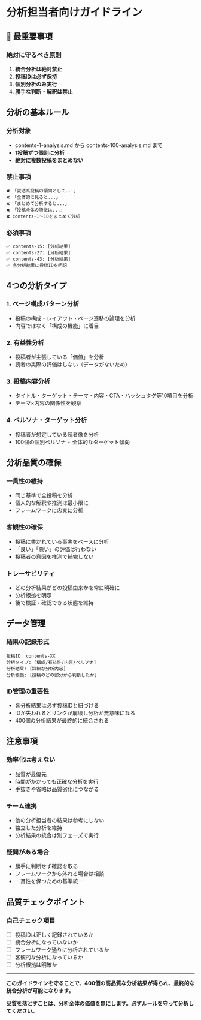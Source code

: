 # 分析担当者向けガイドライン

## 🚨 最重要事項

### **絶対に守るべき原則**
1. **統合分析は絶対禁止**
2. **投稿IDは必ず保持**
3. **個別分析のみ実行**
4. **勝手な判断・解釈は禁止**

## 分析の基本ルール

### **分析対象**
- contents-1-analysis.md から contents-100-analysis.md まで
- **1投稿ずつ個別に分析**
- **絶対に複数投稿をまとめない**

### **禁止事項**
```
❌ 「就活系投稿の傾向として...」
❌ 「全体的に見ると...」  
❌ 「まとめて分析すると...」
❌ 「投稿全体の特徴は...」
❌ contents-1〜10をまとめて分析
```

### **必須事項**
```
✅ contents-15: [分析結果]
✅ contents-27: [分析結果]  
✅ contents-43: [分析結果]
✅ 各分析結果に投稿IDを明記
```

## 4つの分析タイプ

### **1. ページ構成パターン分析**
- 投稿の構成・レイアウト・ページ遷移の論理を分析
- 内容ではなく「構成の機能」に着目

### **2. 有益性分析**
- 投稿者が主張している「価値」を分析
- 読者の実際の評価はしない（データがないため）

### **3. 投稿内容分析**
- タイトル・ターゲット・テーマ・内容・CTA・ハッシュタグ等10項目を分析
- テーマ×内容の関係性を観察

### **4. ペルソナ・ターゲット分析**
- 投稿者が想定している読者像を分析
- 100個の個別ペルソナ + 全体的なターゲット傾向

## 分析品質の確保

### **一貫性の維持**
- 同じ基準で全投稿を分析
- 個人的な解釈や推測は最小限に
- フレームワークに忠実に分析

### **客観性の確保**
- 投稿に書かれている事実をベースに分析
- 「良い」「悪い」の評価は行わない
- 投稿者の意図を推測で補完しない

### **トレーサビリティ**
- どの分析結果がどの投稿由来かを常に明確に
- 分析根拠を明示
- 後で検証・確認できる状態を維持

## データ管理

### **結果の記録形式**
```
投稿ID: contents-XX
分析タイプ: [構成/有益性/内容/ペルソナ]
分析結果: [詳細な分析内容]
分析根拠: [投稿のどの部分から判断したか]
```

### **ID管理の重要性**
- 各分析結果は必ず投稿IDと紐づける
- IDが失われるとリンクが崩壊し分析が無意味になる
- 400個の分析結果が最終的に統合される

## 注意事項

### **効率化は考えない**
- 品質が最優先
- 時間がかかっても正確な分析を実行
- 手抜きや省略は品質劣化につながる

### **チーム連携**
- 他の分析担当者の結果は参考にしない
- 独立した分析を維持
- 分析結果の統合は別フェーズで実行

### **疑問がある場合**
- 勝手に判断せず確認を取る
- フレームワークから外れる場合は相談
- 一貫性を保つための基準統一

## 品質チェックポイント

### **自己チェック項目**
- [ ] 投稿IDは正しく記録されているか
- [ ] 統合分析になっていないか
- [ ] フレームワーク通りに分析されているか
- [ ] 客観的な分析になっているか
- [ ] 分析根拠は明確か

---

**このガイドラインを守ることで、400個の高品質な分析結果が得られ、最終的な統合分析が可能になります。**

**品質を落とすことは、分析全体の価値を無にします。必ずルールを守って分析してください。**